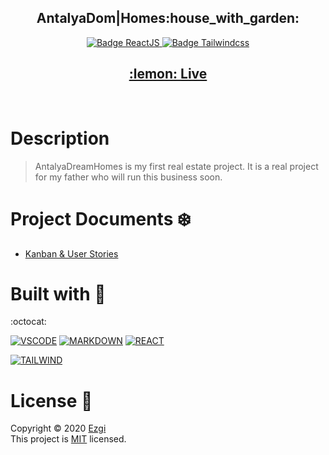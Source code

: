 <h2 align="center"><b>AntalyaDom|Homes:house_with_garden:</b></h2>

<p align="center">
  <a href="https://reactjs.org/" target="_blank">
    <img alt="Badge ReactJS" src="https://img.shields.io/badge/REACT-yellow?style=flat&logo=react" />
  </a>
 
  </a>
  <a href="https://tailwindcss.com/" target="_blank">
    <img alt="Badge Tailwindcss" src="https://img.shields.io/badge/TAILWIND-blue?style=flat&logo=tailwind-css" />
  </a>
</p>

<h2 align="center">
  <a href="http://antalyadomhomes.com/" target="_blank">:lemon: Live</a>
 
</h2>
<br/>

# Description 

> AntalyaDreamHomes is my first real estate project. It is a real project for my father who will run this business soon.

# Project Documents :snowflake:

- [Kanban & User Stories](https://www.notion.so/fd13fe3e40ba4d9795dec8ae5d2a4751?v=2ad9dc8683374538b5ce5fd6fbfcaf9d)

# Built with :cactus:

:octocat:

[![VSCODE](https://img.shields.io/badge/VSCODE-blue?style=flat&logo=visual-studio-code)](https://code.visualstudio.com/)
[![MARKDOWN](https://img.shields.io/badge/MARKDOWN-black?style=flat&logo=markdown)](https://www.markdownguide.org/)
[![REACT](https://img.shields.io/badge/REACT-yellow?style=flat&logo=react)](https://reactjs.org/)

[![TAILWIND](https://img.shields.io/badge/TAILWIND-blue?style=flat&logo=tailwind-css)](https://tailwindcss.com/)

# License :ear_of_rice:

Copyright © 2020 [Ezgi](https://github.com/ezgihendrickx/) <br />
This project is [MIT](https://github.com/ezgihendrickx/realestate-react/blob/main/LICENSE) licensed.

